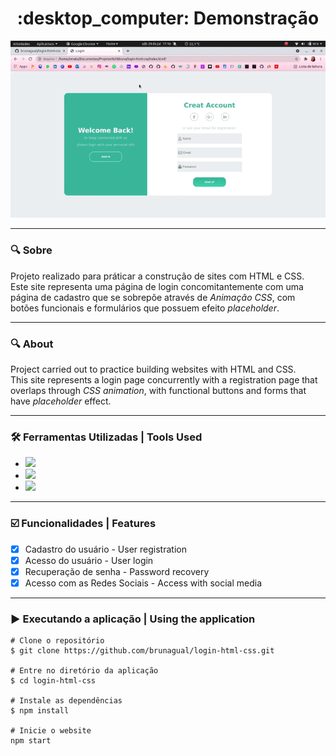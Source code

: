 <h1 align="center"> :desktop_computer: Demonstração </h1>

<div  align= "center">
<img src="demo-login.gif">
</div>

***
### :mag: Sobre <br>
Projeto realizado para práticar a construção de sites com HTML e CSS. <br>
Este site representa uma página de login concomitantemente com uma página de cadastro que se sobrepõe através de *Animação CSS*, 
com botões funcionais e formulários que possuem efeito *placeholder*. <br>

***
### :mag: About <br>
Project carried out to practice building websites with HTML and CSS. <br>
This site represents a login page concurrently with a registration page that overlaps through *CSS animation*,
with functional buttons and forms that have *placeholder* effect. <br>

***
### :hammer_and_wrench: Ferramentas Utilizadas | Tools Used <br>
- <code><img height="25" src="https://img.shields.io/badge/HTML5-E34F26?style=for-the-badge&logo=html5&logoColor=white"></code>
- <code><img heigth="30" src="https://img.shields.io/badge/CSS3-1572B6?style=for-the-badge&logo=css3&logoColor=white"></code>
- <code><img heigth="30" src="https://img.shields.io/badge/JavaScript-F7DF1E?style=for-the-badge&logo=javascript&logoColor=black"></code>

***
### :ballot_box_with_check: Funcionalidades | Features
- [x] Cadastro do usuário - User registration <br>
- [x] Acesso do usuário - User login <br>
- [x] Recuperação de senha - Password recovery <br>
- [x] Acesso com as Redes Sociais - Access with social media

***
### :arrow_forward: Executando a aplicação | Using the application <br>
   
    # Clone o repositório
    $ git clone https://github.com/brunagual/login-html-css.git

    # Entre no diretório da aplicação
    $ cd login-html-css

    # Instale as dependências
    $ npm install

    # Inicie o website
    npm start
